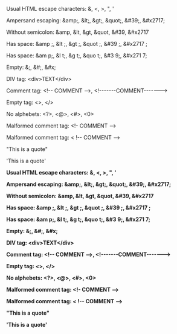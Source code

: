 <p>Usual HTML escape characters: &amp;, &lt;, &gt;, &quot;, &#39;</p>

<p>Ampersand escaping: &amp;amp;, &amp;lt;, &amp;gt;, &amp;quot;, &amp;#39;, &amp;#x2717;</p>

<p>Without semicolon: &amp;amp, &amp;lt, &amp;gt, &amp;quot, &amp;#39, &amp;#x2717</p>

<p>Has space: &amp;amp ;, &amp;lt ;, &amp;gt ;, &amp;quot ;, &amp;#39 ;, &amp;#x2717 ;</p>

<p>Has space: &amp;am p;, &amp;l t;, &amp;g t;, &amp;quo t;, &amp;#3 9;, &amp;#x271 7;</p>

<p>Empty: &amp;;, &amp;#;, &amp;#x;</p>

<p>DIV tag: &lt;div&gt;TEXT&lt;/div&gt;</p>

<p>Comment tag: &lt;!-- COMMENT --&gt;, &lt;!-------COMMENT-------&gt;</p>

<p>Empty tag: &lt;&gt;, &lt;/&gt;</p>

<p>No alphebets: &lt;?&gt;, &lt;@&gt;, &lt;#&gt;, &lt;0&gt;</p>

<p>Malformed comment tag: &lt;!- COMMENT --&gt;</p>

<p>Malformed comment tag: &lt; !-- COMMENT --&gt;</p>

<p>&quot;This is a quote&quot;</p>

<p>&#39;This is a quote&#39;</p>

<b>Usual HTML escape characters: &, <, >, ", '</b>

<b>Ampersand escaping: \&amp;, \&lt;, \&gt;, \&quot;, \&#39;, \&#x2717;</b>

<b>Without semicolon: &amp, &lt, &gt, &quot, &#39, &#x2717</b>

<b>Has space: &amp ;, &lt ;, &gt ;, &quot ;, &#39 ;, &#x2717 ;</b>

<b>Has space: &am p;, &l t;, &g t;, &quo t;, &#3 9;, &#x271 7;</b>

<b>Empty: &;, \&#;, \&#x;</b>

<b>DIV tag: \<div>TEXT\</div></b>

<b>Comment tag: \<!-- COMMENT -->, \<!-------COMMENT-------></b>

<b>Empty tag: <>, </></b>

<b>No alphebets: <?>, <@>, <#>, <0></b>

<b>Malformed comment tag: <!- COMMENT --></b>

<b>Malformed comment tag: < !-- COMMENT --></b>

<b>"This is a quote"</b>

<b>'This is a quote'</b>